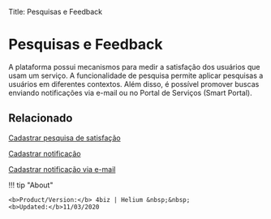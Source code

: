 Title: Pesquisas e Feedback

# Pesquisas e Feedback

A plataforma possui mecanismos para medir a satisfação dos usuários que usam um serviço. A funcionalidade de pesquisa permite aplicar pesquisas a usuários em diferentes contextos. Além disso, é possível promover buscas enviando notificações via e-mail ou no Portal de Serviços (Smart Portal).

## Relacionado

[Cadastrar pesquisa de satisfação][1]

[Cadastrar notificação][2]

[Cadastrar notificação via e-mail][3]


!!! tip "About"

    <b>Product/Version:</b> 4biz | Helium &nbsp;&nbsp;
    <b>Updated:</b>11/03/2020



[1]:/pt-br/4biz-helium/processes/portfolio-and-catalog/configuration/register-satisfaction-survey.html
[2]:/pt-br/4biz-helium/additional-features/communication-and-notification/notification/use/notification.html
[3]:/pt-br/4biz-helium/additional-features/communication-and-notification/email/register-email-notification.html
